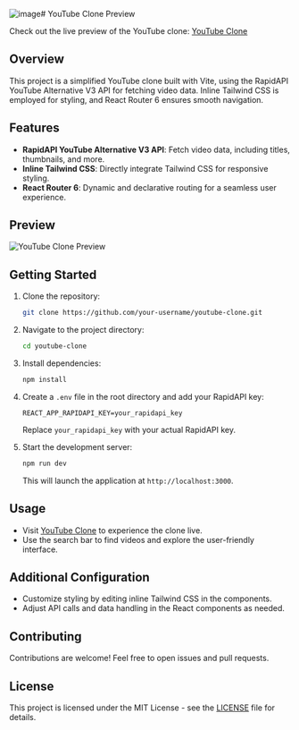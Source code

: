 ![image](https://github.com/jhael07/Youtube-Clone/assets/109443811/9805408c-5c78-471f-9198-37175f3d93ff)# YouTube Clone Preview

Check out the live preview of the YouTube clone: [YouTube Clone](https://youtube-clone-jhael07.vercel.app/)

## Overview

This project is a simplified YouTube clone built with Vite, using the RapidAPI YouTube Alternative V3 API for fetching video data. Inline Tailwind CSS is employed for styling, and React Router 6 ensures smooth navigation.

## Features

- **RapidAPI YouTube Alternative V3 API**: Fetch video data, including titles, thumbnails, and more.
- **Inline Tailwind CSS**: Directly integrate Tailwind CSS for responsive styling.
- **React Router 6**: Dynamic and declarative routing for a seamless user experience.

## Preview

![YouTube Clone Preview](![image](https://github.com/jhael07/Youtube-Clone/assets/109443811/08201929-a533-48d2-8901-413c1ee42882)
)

## Getting Started

1. Clone the repository:

   ```bash
   git clone https://github.com/your-username/youtube-clone.git
   ```

2. Navigate to the project directory:

   ```bash
   cd youtube-clone
   ```

3. Install dependencies:

   ```bash
   npm install
   ```

4. Create a `.env` file in the root directory and add your RapidAPI key:

   ```env
   REACT_APP_RAPIDAPI_KEY=your_rapidapi_key
   ```

   Replace `your_rapidapi_key` with your actual RapidAPI key.

5. Start the development server:

   ```bash
   npm run dev
   ```

   This will launch the application at `http://localhost:3000`.

## Usage

- Visit [YouTube Clone](https://youtube-clone-jhael07.vercel.app/) to experience the clone live.
- Use the search bar to find videos and explore the user-friendly interface.

## Additional Configuration

- Customize styling by editing inline Tailwind CSS in the components.
- Adjust API calls and data handling in the React components as needed.

## Contributing

Contributions are welcome! Feel free to open issues and pull requests.

## License

This project is licensed under the MIT License - see the [LICENSE](LICENSE) file for details.
